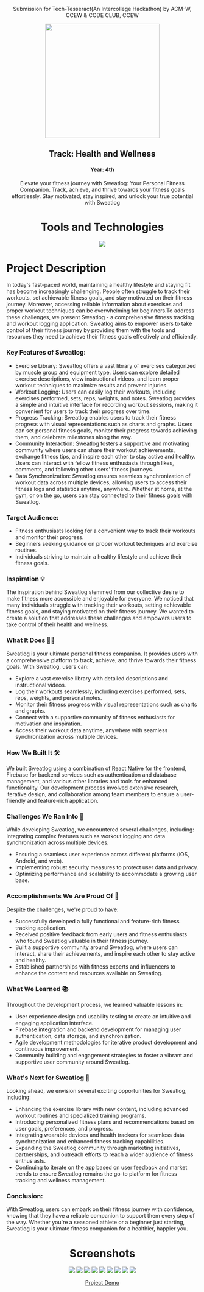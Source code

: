 <div align='center'>
  <p>Submission for Tech-Tesseract(An Intercollege Hackathon) by ACM-W, CCEW & CODE CLUB, CCEW</p>
  <img src = "https://github.com/vaishnavi-3969/Tech-Tesseract/assets/80088403/96f423aa-5b27-449f-8bb5-a35699909871" width="300px"/>  
  <h2>Track: Health and Wellness</h2>
  <h4>Year: 4th</h4>
  <p>Elevate your fitness journey with Sweatlog: Your Personal Fitness Companion. Track, achieve, and thrive towards your fitness goals effortlessly. Stay motivated, stay inspired, and unlock your true potential with Sweatlog</p>
  <h1>Tools and Technologies</h1>
    <img src="https://skillicons.dev/icons?i=react,firebase,git,github,js" />
  <div align='left'>
<h1>Project Description</h1>
<p>
  In today's fast-paced world, maintaining a healthy lifestyle and staying fit has become increasingly challenging. People often struggle to track their workouts, set achievable fitness goals, and stay motivated on their fitness journey. Moreover, accessing reliable information about exercises and proper workout techniques can be overwhelming for beginners.To address these challenges, we present Sweatlog - a comprehensive fitness tracking and workout logging application. Sweatlog aims to empower users to take control of their fitness journey by providing them with the tools and resources they need to achieve their fitness goals effectively and efficiently.
</p>
<h3>Key Features of Sweatlog:</h3>
    <ul>
      <li>
              Exercise Library: Sweatlog offers a vast library of exercises categorized by muscle group and equipment type. Users can explore detailed exercise descriptions, view instructional videos, and learn proper workout techniques to maximize results and prevent injuries.
      </li>
      <li>
          Workout Logging: Users can easily log their workouts, including exercises performed, sets, reps, weights, and notes. Sweatlog provides a simple and intuitive interface for recording workout sessions, making it convenient for users to track their progress over time.
</li>
      <li>
            Progress Tracking: Sweatlog enables users to track their fitness progress with visual representations such as charts and graphs. Users can set personal fitness goals, monitor their progress towards achieving them, and celebrate milestones along the way.
      </li>
      <li>
            Community Interaction: Sweatlog fosters a supportive and motivating community where users can share their workout achievements, exchange fitness tips, and inspire each other to stay active and healthy. Users can interact with fellow fitness enthusiasts through likes, comments, and following other users' fitness journeys.
      </li>
      <li>
            Data Synchronization: Sweatlog ensures seamless synchronization of workout data across multiple devices, allowing users to access their fitness logs and statistics anytime, anywhere. Whether at home, at the gym, or on the go, users can stay connected to their fitness goals with Sweatlog.
      </li>
    </ul>
<h3>Target Audience:</h3>
<ul>
  <li>Fitness enthusiasts looking for a convenient way to track their workouts and monitor their progress.</li>
  <li>Beginners seeking guidance on proper workout techniques and exercise routines.</li>
  <li>Individuals striving to maintain a healthy lifestyle and achieve their fitness goals.</li>
</ul>


<h3>  Inspiration 💡</h3>
The inspiration behind Sweatlog stemmed from our collective desire to make fitness more accessible and enjoyable for everyone. We noticed that many individuals struggle with tracking their workouts, setting achievable fitness goals, and staying motivated on their fitness journey. We wanted to create a solution that addresses these challenges and empowers users to take control of their health and wellness.

<h3>What It Does 🏋️‍♂️</h3>
Sweatlog is your ultimate personal fitness companion. It provides users with a comprehensive platform to track, achieve, and thrive towards their fitness goals. With Sweatlog, users can:
<ul>
<li>  Explore a vast exercise library with detailed descriptions and instructional videos.</li>
<li>  Log their workouts seamlessly, including exercises performed, sets, reps, weights, and personal notes.</li>
<li>Monitor their fitness progress with visual representations such as charts and graphs.</li>
<li>Connect with a supportive community of fitness enthusiasts for motivation and inspiration.</li>
<li>Access their workout data anytime, anywhere with seamless synchronization across multiple devices.</li>
</ul>

<h3>How We Built It 🛠️</h3>
We built Sweatlog using a combination of React Native for the frontend, Firebase for backend services such as authentication and database management, and various other libraries and tools for enhanced functionality. Our development process involved extensive research, iterative design, and collaboration among team members to ensure a user-friendly and feature-rich application.

<h3>Challenges We Ran Into 🤔</h3>
While developing Sweatlog, we encountered several challenges, including:
Integrating complex features such as workout logging and data synchronization across multiple devices.
<ul>
  <li>Ensuring a seamless user experience across different platforms (iOS, Android, and web).</li>
  <li>Implementing robust security measures to protect user data and privacy.</li>
  <li>Optimizing performance and scalability to accommodate a growing user base.</li>
</ul>

<h3>Accomplishments We Are Proud Of 🎉</h3>
Despite the challenges, we're proud to have:
<ul>
<li>Successfully developed a fully functional and feature-rich fitness tracking application.</li>
<li>Received positive feedback from early users and fitness enthusiasts who found Sweatlog valuable in their fitness journey.</li>
<li>Built a supportive community around Sweatlog, where users can interact, share their achievements, and inspire each other to stay active and healthy.</li>
<li>Established partnerships with fitness experts and influencers to enhance the content and resources available on Sweatlog.</li>
</ul>

<h3>What We Learned 📚</h3>
Throughout the development process, we learned valuable lessons in:
<ul>
<li>User experience design and usability testing to create an intuitive and engaging application interface.</li>
<li>Firebase integration and backend development for managing user authentication, data storage, and synchronization.</li>
<li>Agile development methodologies for iterative product development and continuous improvement.</li>
<li>Community building and engagement strategies to foster a vibrant and supportive user community around Sweatlog.</li>
</ul>

<h3>What's Next for Sweatlog 🔮</h3>
Looking ahead, we envision several exciting opportunities for Sweatlog, including:
<ul>
<li>Enhancing the exercise library with new content, including advanced workout routines and specialized training programs.</li>
<li>Introducing personalized fitness plans and recommendations based on user goals, preferences, and progress.</li>
<li>Integrating wearable devices and health trackers for seamless data synchronization and enhanced fitness tracking capabilities.</li>
<li>Expanding the Sweatlog community through marketing initiatives, partnerships, and outreach efforts to reach a wider audience of fitness enthusiasts.</li>
<li>Continuing to iterate on the app based on user feedback and market trends to ensure Sweatlog remains the go-to platform for fitness tracking and wellness management.</li>
</ul>

<h3>Conclusion:</h3>
<p>
  With Sweatlog, users can embark on their fitness journey with confidence, knowing that they have a reliable companion to support them every step of the way. Whether you're a seasoned athlete or a beginner just starting, Sweatlog is your ultimate fitness companion for a healthier, happier you.
</p>
  </div>
<h1>Screenshots</h1>
<img src = "https://github.com/vaishnavi-3969/Tech-Tesseract-SweatLog/assets/80088403/5bd0a3f6-c86d-4754-99ea-04c728c2d8e6"/>
<img src = "https://github.com/vaishnavi-3969/Tech-Tesseract-SweatLog/assets/80088403/31fdf00d-a1de-4135-891f-99d893f83a49"/>
<img src = "https://github.com/vaishnavi-3969/Tech-Tesseract-SweatLog/assets/80088403/6da1fec7-641d-4ef9-9529-28be1c3ebdb6"/>
<img src = "https://github.com/vaishnavi-3969/Tech-Tesseract-SweatLog/assets/80088403/9765e023-5ea2-45e0-9278-9117e8ecbcf4"/>
<img src = "https://github.com/vaishnavi-3969/Tech-Tesseract-SweatLog/assets/80088403/f1776df7-0673-4194-a6bd-29e5c611d757"/>
<img src = "https://github.com/vaishnavi-3969/Tech-Tesseract-SweatLog/assets/80088403/ff45bfd0-7a89-4d46-83e0-92b61fb9dd71"/>
<img src = "https://github.com/vaishnavi-3969/Tech-Tesseract-SweatLog/assets/80088403/9a9208f8-1774-4033-974d-4c02f0cc7371"/>
<img src = "https://github.com/vaishnavi-3969/Tech-Tesseract-SweatLog/assets/80088403/3325681c-3dcf-4b9e-b8a8-5cad4f0c1c0e"/>
<img src = "https://github.com/vaishnavi-3969/Tech-Tesseract-SweatLog/assets/80088403/28c8c2aa-9a2e-439e-bc83-c4ed77bb930f"/>

<a href="https://www.youtube.com/embed/H5w1__XPR1k?si=SDwiO5HOT4XEWUMe">Project Demo</a>

</div>
